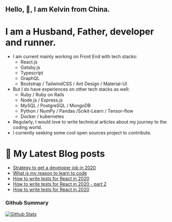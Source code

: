## Hello, 👋, I am Kelvin from China.

# I am a Husband, Father, developer and runner.

- I am current mainly working on Front End with tech stacks:
  - React.js
  - Gatsby.js
  - Typescript
  - GraphQL
  - Bootstrap / TailwindCSS / Ant Design / Material-UI
- But I do have experiences on other tech stacks as well:
  - Ruby / Ruby on Rails
  - Node.js / Express.js
  - MySQL / PostgreSQL / MongoDB
  - Python / NumPy / Pandas /Scikit-Learn / Tensor-flow
  - Docker / kubernetes
- Regularly, I would love to write technical articles about my journey to the coding world.
- I currently seeking some cool open sources project to contribute.

# 📕 My Latest Blog posts

<!-- BLOG-POST-LIST:START -->
- [Strategy to get a developer job in 2020](https://dev.to/kelvin9877/what-is-my-strategy-to-get-a-job-in-frontend-39gg)
- [What is my reason to learn to code](https://dev.to/kelvin9877/what-is-my-reason-to-learn-to-code-6k2)
- [How to write tests for React in 2020](https://medium.com/javascript-in-plain-english/how-to-write-tests-for-react-in-2020-8cf75cc73a33?source=rss-f71234d61870------2)
- [How to write tests for React in 2020 - part 2](https://dev.to/kelvin9877/how-to-write-tests-for-react-in-2020-part-2-26h)
- [How to write tests for React in 2020](https://medium.com/javascript-in-plain-english/how-to-write-tests-for-react-in-2020-b27485e47a06?source=rss-f71234d61870------2)
<!-- BLOG-POST-LIST:END -->

### Github Summary

[![Github Stats](https://get-github-stats.vercel.app/api?username=kelvin8773&show_icons=true)](https://github.com/kelvin8773)
